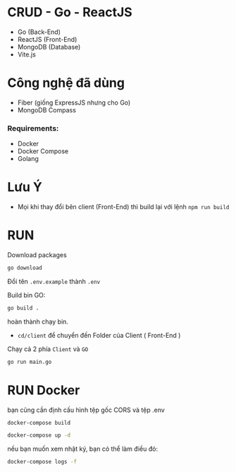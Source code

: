 # CRUD - Go - ReactJS

- Go (Back-End)
- ReactJS (Front-End)
- MongoDB (Database)
- Vite.js

# Công nghệ đã dùng

- Fiber (giống ExpressJS nhưng cho Go)
- MongoDB Compass

### Requirements:
* Docker
* Docker Compose
* Golang

# Lưu Ý
- Mọi khi thay đổi bên client (Front-End) thì build lại với lệnh `npm run build`

# RUN
Download packages
```bash
go download
```
Đổi tên `.env.example` thành `.env`
<!--change CORS origin in `main.go` line `52` to localhost or your domain if you need -->

Build bin GO:
```bash
go build .
```
 hoàn thành chạy bin.

- `cd/client` để chuyển đến Folder của Client ( Front-End ) 

Chạy cả 2 phía `Client` và `GO`
```bash
go run main.go
```

# RUN Docker
bạn cũng cần định cấu hình tệp gốc CORS và tệp .env
```bash
docker-compose build
```

```bash
docker-compose up -d
```

nếu bạn muốn xem nhật ký, bạn có thể làm điều đó:
```bash
docker-compose logs -f
```
